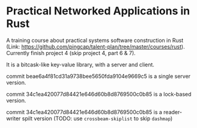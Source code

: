 # Practical Networked Applications in Rust

A training course about practical systems software construction in Rust (Link: https://github.com/pingcap/talent-plan/tree/master/courses/rust). Currently finish project 4 (skip project 4, part 6 & 7).

It is a bitcask-like key-value library, with a server and client.

commit beae6a4f81cd31a9738bee5650fda9104e9669c5 is a single server version.

commit 34c1ea420077d84421e646d60b8d8769500c0b85 is a lock-based version.

commit 34c1ea420077d84421e646d60b8d8769500c0b85 is a reader-writer spilt version (TODO: use `crossbeam-skiplist` to skip `dashmap`)